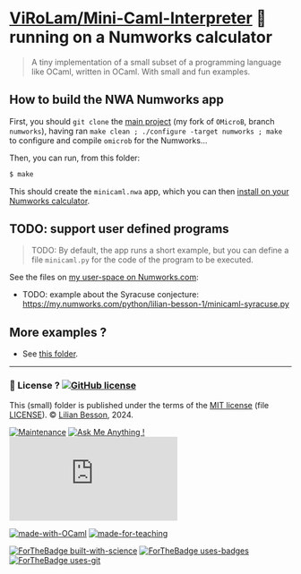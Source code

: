 # [ViRoLam/Mini-Caml-Interpreter](https://github.com/ViRoLam/Mini-Caml-Interpreter) :tada: **running on a Numworks calculator**
> A tiny implementation of a small subset of a programming language like OCaml, written in OCaml. With small and fun examples.

## How to build the NWA Numworks app

First, you should `git clone` the [main project](https://github.com/Naereen/OMicroB/tree/numworks/) (my fork of `OMicroB`, branch `numworks`), having ran `make clean ; ./configure -target numworks ; make` to configure and compile `omicrob` for the Numworks...

Then, you can run, from this folder:
```bash
$ make
```
This should create the `minicaml.nwa` app, which you can then [install on your Numworks calculator](https://my.numworks.com/apps).

## TODO: support user defined programs
> TODO: By default, the app runs a short example, but you can define a file `minicaml.py` for the code of the program to be executed.

See the files on [my user-space on Numworks.com](https://my.numworks.com/python/lilian-besson-1/):

- TODO: example about the Syracuse conjecture: <https://my.numworks.com/python/lilian-besson-1/minicaml-syracuse.py>


## More examples ?

- See [this folder](examples/).

---

### :scroll: License ? [![GitHub license](https://img.shields.io/github/license/Naereen/Tiny-Prolog-in-OCaml-OneFile.svg)](https://github.com/Naereen/Tiny-Prolog-in-OCaml-OneFile/blob/master/LICENSE)
This (small) folder is published under the terms of the [MIT license](http://lbesson.mit-license.org/) (file [LICENSE](LICENSE)).
© [Lilian Besson](https://GitHub.com/Naereen), 2024.

[![Maintenance](https://img.shields.io/badge/Maintained%3F-yes-green.svg)](https://GitHub.com/Naereen/Tiny-Prolog-in-OCaml-OneFile/graphs/commit-activity)
[![Ask Me Anything !](https://img.shields.io/badge/Ask%20me-anything-1abc9c.svg)](https://GitHub.com/Naereen/Tiny-Prolog-in-OCaml)
[![Analytics](https://ga-beacon.appspot.com/UA-38514290-17/github.com/Naereen/Tiny-Prolog-in-OCaml-OneFile/README.md?pixel)](https://GitHub.com/Naereen/Tiny-Prolog-in-OCaml-OneFile/)

[![made-with-OCaml](https://img.shields.io/badge/Made%20with-OCaml-1f425f.svg)](https://ocaml.org/)
[![made-for-teaching](https://img.shields.io/badge/Made%20for-Teaching-6800ff.svg)](https://perso.crans.org/besson/teach/)

[![ForTheBadge built-with-science](http://ForTheBadge.com/images/badges/built-with-science.svg)](https://GitHub.com/Naereen/)
[![ForTheBadge uses-badges](http://ForTheBadge.com/images/badges/uses-badges.svg)](http://ForTheBadge.com)
[![ForTheBadge uses-git](http://ForTheBadge.com/images/badges/uses-git.svg)](https://GitHub.com/)
